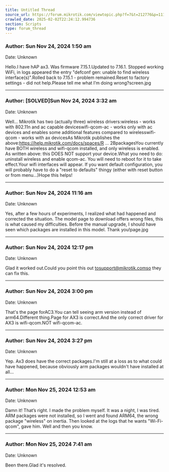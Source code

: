 ```yaml
---
title: Untitled Thread
source_url: https://forum.mikrotik.com/viewtopic.php?f=7&t=212776&p=1110825#p1110825
crawled_date: 2025-02-02T22:24:12.994736
section: Scripts
type: forum_thread
---
```


### Author: Sun Nov 24, 2024 1:50 am
Date: Unknown

Hello.I have hAP ax3. Was firmware 7.15.1.Updated to 7.16.1. Stopped working WiFi, in logs appeared the entry "defconf gen: unable to find wireless interface(s)".Rolled back to 7.15.1 - problem remained.Reset to factory settings - did not help.Please tell me what I’m doing wrong?screen.jpg


---
### Author: [SOLVED]Sun Nov 24, 2024 3:32 am
Date: Unknown

Well... Mikrotik has two (actually three) wireless drivers:wireless - works with 802.11n and ac capable deviceswifi-qcom-ac - works only with ac devices and enables some additional features compared to wirelesswifi-qcom - works with ax devicesAs Mikrotik publishes the above:https://help.mikrotik.com/docs/spaces/R ... 2BpackagesYou currently have BOTH wireless and wifi-qcom installed, and only wireless is enabled. As written above: this DOES NOT support your device.What you need to do: uninstall wireless and enable qcom-ac. You will need to reboot for it to take effect.Your wifi interfaces will appear. If you want default configuration, you will probably have to do a "reset to defaults" thingy (either with reset button or from menu...)Hope this helps!


---
### Author: Sun Nov 24, 2024 11:16 am
Date: Unknown

Yes, after a few hours of experiments, I realized what had happened and corrected the situation. The model page to download offers wrong files, this is what caused my difficulties. Before the manual upgrade, I should have seen which packages are installed in this model. Thank you!page.jpg


---
### Author: Sun Nov 24, 2024 12:17 pm
Date: Unknown

Glad it worked out.Could you point this out tosupport@mikrotik.comso they can fix this.


---
### Author: Sun Nov 24, 2024 3:00 pm
Date: Unknown

That's the page forAC3.You can tell seeing arm version instead of arm64.Different thing.Page for AX3 is correct.And the only correct driver for AX3 is wifi-qcom.NOT wifi-qcom-ac.


---
### Author: Sun Nov 24, 2024 3:27 pm
Date: Unknown

Yep. Ax3 does have the correct packages.I'm still at a loss as to what could have happened, because obviously arm packages wouldn't have installed at all...


---
### Author: Mon Nov 25, 2024 12:53 am
Date: Unknown

Damn it! That’s right. I made the problem myself. It was a night, I was tired. ARM packages were not installed, so I went and found ARM64, the wrong package "wireless" on inertia. Then looked at the logs that he wants "Wi-Fi-qcom", gave him. Well and then you know.


---
### Author: Mon Nov 25, 2024 7:41 am
Date: Unknown

Been there.Glad it's resolved.

